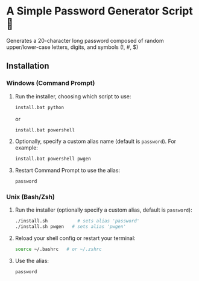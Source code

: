 # A Simple Password Generator Script 🔐
Generates a 20-character long password composed of random upper/lower-case letters, digits, and symbols (!, #, $)

## Installation

### Windows (Command Prompt)

1. Run the installer, choosing which script to use:

   ```cmd
   install.bat python
   ```
   or
   ```cmd
   install.bat powershell
   ```
2. Optionally, specify a custom alias name (default is `password`). For example:
    ```cmd
    install.bat powershell pwgen
    ```
3. Restart Command Prompt to use the alias:
   ```cmd
   password
   ```

### Unix (Bash/Zsh)

1. Run the installer (optionally specify a custom alias, default is `password`):

   ```sh
   ./install.sh           # sets alias 'password'
   ./install.sh pwgen   # sets alias 'pwgen'
   ```
2. Reload your shell config or restart your terminal:
   ```sh
   source ~/.bashrc   # or ~/.zshrc
   ```
3. Use the alias:
   ```sh
   password
   ```

